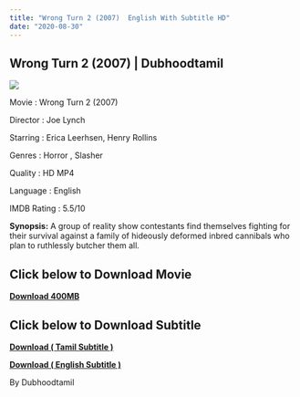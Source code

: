```yaml
---
title: "Wrong Turn 2 (2007)  English With Subtitle HD"
date: "2020-08-30"
---
```


## Wrong Turn 2 (2007) | Dubhoodtamil

[![](https://1.bp.blogspot.com/-CUmWqgUOL6E/Xs1S8fYiLII/AAAAAAAABQ4/OujLrx3tuW4f8XJ5B7aNgREfcYNOxsamgCNcBGAsYHQ/w364-h512/images{6a9242ac63492b6a27eb196a6e17803ac8b6d8f05d0536ef84b9c25d26eb437e}2B{6a9242ac63492b6a27eb196a6e17803ac8b6d8f05d0536ef84b9c25d26eb437e}252863{6a9242ac63492b6a27eb196a6e17803ac8b6d8f05d0536ef84b9c25d26eb437e}2529.jpeg)](https://1.bp.blogspot.com/-CUmWqgUOL6E/Xs1S8fYiLII/AAAAAAAABQ4/OujLrx3tuW4f8XJ5B7aNgREfcYNOxsamgCNcBGAsYHQ/s1600/images{6a9242ac63492b6a27eb196a6e17803ac8b6d8f05d0536ef84b9c25d26eb437e}2B{6a9242ac63492b6a27eb196a6e17803ac8b6d8f05d0536ef84b9c25d26eb437e}252863{6a9242ac63492b6a27eb196a6e17803ac8b6d8f05d0536ef84b9c25d26eb437e}2529.jpeg)

Movie : Wrong Turn 2 (2007)

Director : Joe Lynch

Starring : Erica Leerhsen, Henry Rollins

Genres : Horror , Slasher

Quality : HD MP4

Language : English

IMDB Rating : 5.5/10

  

**Synopsis:** A group of reality show contestants find themselves fighting for their survival against a family of hideously deformed inbred cannibals who plan to ruthlessly butcher them all.

  

## **Click below to Download Movie**

  

**[](https://www.blogger.com/)[Download 400MB](https://oncehelp.com/Wrong-turn-2-500MB)**  
  

## **Click below to Download Subtitle**

**[Download ( Tamil Subtitle )](https://oncehelp.com/Subtitle-Tamil-Wrongturn-2)**  
  
**[Download ( English Subtitle )](https://oncehelp.com/Subtitle-English-Wrongturn-2)**

By Dubhoodtamil
